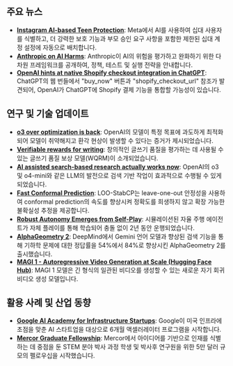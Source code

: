 ## 주요 뉴스
*   **[Instagram AI-based Teen Protection](https://about.fb.com/news/2025/04/meta-parents-new-technology-enroll-teens-teen-accounts/?utm_source=tldrai)**: Meta에서 AI를 사용하여 십대 사용자를 식별하고, 더 강력한 보호 기능과 부모 승인 요구 사항을 포함한 제한된 십대 계정 설정에 자동으로 배치합니다.
*   **[Anthropic on AI Harms](https://www.anthropic.com/news/our-approach-to-understanding-and-addressing-ai-harms?utm_source=tldrai)**: Anthropic이 AI의 위험을 평가하고 완화하기 위한 다차원 프레임워크를 공개하여, 정책, 테스트 및 실행 전략을 안내합니다.
*   **[OpenAI hints at native Shopify checkout integration in ChatGPT](https://threadreaderapp.com/thread/1914342031909916748.html?utm_source=tldrai)**: ChatGPT의 웹 번들에서 "buy_now" 버튼과 "shopify_checkout_url" 참조가 발견되어, OpenAI가 ChatGPT에 Shopify 결제 기능을 통합할 가능성이 있습니다.

## 연구 및 기술 업데이트
*   **[o3 over optimization is back](https://www.interconnects.ai/p/openais-o3-over-optimization-is-back?utm_source=tldrai)**: OpenAI의 모델이 특정 목표에 과도하게 최적화되어 모델이 취약해지고 환각 현상이 발생할 수 있다는 증거가 제시되었습니다.
*   **[Verifiable rewards for writing](https://threadreaderapp.com/thread/1914334227534856420.html?utm_source=tldrai)**: 창의적인 글쓰기 품질을 평가하는 데 사용될 수 있는 글쓰기 품질 보상 모델(WQRM)이 소개되었습니다.
*   **[AI assisted search-based research actually works now](https://simonwillison.net/2025/Apr/21/ai-assisted-search/?utm_source=tldrai)**: OpenAI의 o3 및 o4-mini와 같은 LLM의 발전으로 검색 기반 작업이 효과적으로 수행될 수 있게 되었습니다.
*   **[Fast Conformal Prediction](https://arxiv.org/abs/2504.12189?utm_source=tldrai)**: LOO-StabCP는 leave-one-out 안정성을 사용하여 conformal prediction의 속도를 향상시켜 정확도를 희생하지 않고 확장 가능한 불확실성 추정을 제공합니다.
*   **[Robust Autonomy Emerges from Self-Play](https://arxiv.org/abs/2502.03349?utm_source=tldrai)**: 시뮬레이션된 자율 주행 에이전트가 자체 플레이를 통해 학습되어 충돌 없이 2년 동안 운행되었습니다.
*   **[AlphaGeometry 2](https://arxiv.org/abs/2502.03544?utm_source=tldrai)**: DeepMind에서 Gemini 언어 모델과 향상된 검색 기능을 통해 기하학 문제에 대한 정답률을 54%에서 84%로 향상시킨 AlphaGeometry 2를 출시했습니다.
*   **[MAGI 1 - Autoregressive Video Generation at Scale (Hugging Face Hub)](https://huggingface.co/sand-ai/MAGI-1?utm_source=tldrai)**: MAGI 1 모델은 긴 형식의 일관된 비디오를 생성할 수 있는 새로운 자기 회귀 비디오 생성 모델입니다.

## 활용 사례 및 산업 동향
*   **[Google AI Academy for Infrastructure Startups](https://blog.google/feed/google-for-startups-ai-academy-america-infrastructure-apply/?utm_source=tldrai)**: Google이 미국 인프라에 초점을 맞춘 AI 스타트업을 대상으로 6개월 액셀러레이터 프로그램을 시작합니다.
*   **[Mercor Graduate Fellowship](https://x.com/mercor_ai/status/1914164291315634191?utm_source=tldrai)**: Mercor에서 아이디어를 기반으로 인재를 식별하는 데 중점을 둔 STEM 분야 박사 과정 학생 및 박사후 연구원을 위한 5만 달러 규모의 펠로우십을 시작했습니다.

